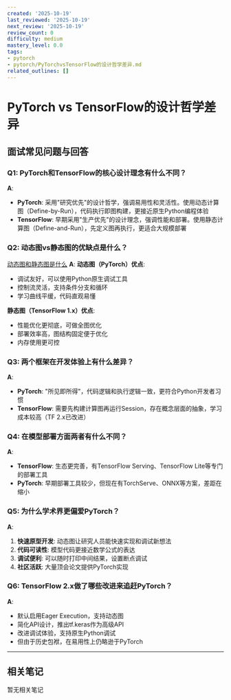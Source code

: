 ```yaml
---
created: '2025-10-19'
last_reviewed: '2025-10-19'
next_review: '2025-10-19'
review_count: 0
difficulty: medium
mastery_level: 0.0
tags:
- pytorch
- pytorch/PyTorchvsTensorFlow的设计哲学差异.md
related_outlines: []
---
```


# PyTorch vs TensorFlow的设计哲学差异

## 面试常见问题与回答

### Q1: PyTorch和TensorFlow的核心设计理念有什么不同？
**A**: 
- **PyTorch**: 采用"研究优先"的设计哲学，强调易用性和灵活性。使用动态计算图（Define-by-Run），代码执行即图构建，更接近原生Python编程体验
- **TensorFlow**: 早期采用"生产优先"的设计理念，强调性能和部署。使用静态计算图（Define-and-Run），先定义图再执行，更适合大规模部署

### Q2: 动态图vs静态图的优缺点是什么？
[动态图和静态图是什么](./动态图和静态图是什么.md)
**A**:
**动态图（PyTorch）优点**:
- 调试友好，可以使用Python原生调试工具
- 控制流灵活，支持条件分支和循环
- 学习曲线平缓，代码直观易懂

**静态图（TensorFlow 1.x）优点**:
- 性能优化更彻底，可做全图优化
- 部署效率高，图结构固定便于优化
- 内存使用更可控

### Q3: 两个框架在开发体验上有什么差异？
**A**:
- **PyTorch**: "所见即所得"，代码逻辑和执行逻辑一致，更符合Python开发者习惯
- **TensorFlow**: 需要先构建计算图再运行Session，存在概念层面的抽象，学习成本较高（TF 2.x已改进）

### Q4: 在模型部署方面两者有什么不同？
**A**:
- **TensorFlow**: 生态更完善，有TensorFlow Serving、TensorFlow Lite等专门的部署工具
- **PyTorch**: 早期部署工具较少，但现在有TorchServe、ONNX等方案，差距在缩小

### Q5: 为什么学术界更偏爱PyTorch？
**A**: 
1. **快速原型开发**: 动态图让研究人员能快速实现和调试新想法
2. **代码可读性**: 模型代码更接近数学公式的表达
3. **调试便利**: 可以随时打印中间结果，设置断点调试
4. **社区活跃**: 大量顶会论文提供PyTorch实现

### Q6: TensorFlow 2.x做了哪些改进来追赶PyTorch？
**A**:
- 默认启用Eager Execution，支持动态图
- 简化API设计，推出tf.keras作为高级API
- 改进调试体验，支持原生Python调试
- 但由于历史包袱，在易用性上仍略逊于PyTorch


---

## 相关笔记
<!-- 自动生成 -->

暂无相关笔记

